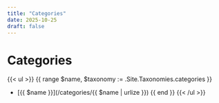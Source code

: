 ```yaml
---
title: "Categories"
date: 2025-10-25
draft: false
---
```


# Categories

{{< ul >}}
{{ range $name, $taxonomy := .Site.Taxonomies.categories }}
- [{{ $name }}](/categories/{{ $name | urlize }})
{{ end }}
{{< /ul >}}
